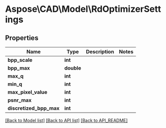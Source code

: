 # Aspose\CAD\Model\RdOptimizerSettings

## Properties
Name | Type | Description | Notes
------------ | ------------- | ------------- | -------------
**bpp_scale** | **int** |  | 
**bpp_max** | **double** |  | 
**max_q** | **int** |  | 
**min_q** | **int** |  | 
**max_pixel_value** | **int** |  | 
**psnr_max** | **int** |  | 
**discretized_bpp_max** | **int** |  | 

[[Back to Model list]](API_README.md#documentation-for-models) [[Back to API list]](API_README.md#documentation-for-api-endpoints) [[Back to API_README]](API_README.md)

